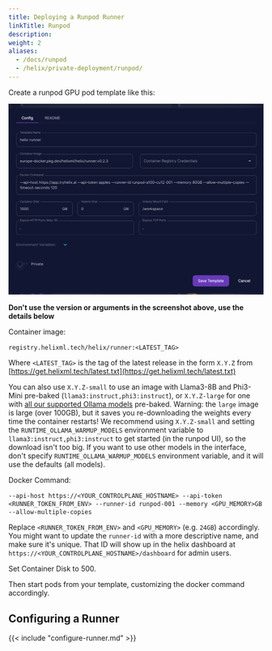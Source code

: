 ```yaml
---
title: Deploying a Runpod Runner
linkTitle: Runpod
description:
weight: 2
aliases:
  - /docs/runpod
  - /helix/private-deployment/runpod/
---
```


Create a runpod GPU pod template like this:

![](runpod.png)

**Don't use the version or arguments in the screenshot above, use the details below**

Container image:
```
registry.helixml.tech/helix/runner:<LATEST_TAG>
```

Where `<LATEST_TAG>` is the tag of the latest release in the form `X.Y.Z` from [https://get.helixml.tech/latest.txt](https://get.helixml.tech/latest.txt)

You can also use `X.Y.Z-small` to use an image with Llama3-8B and Phi3-Mini pre-baked (`llama3:instruct,phi3:instruct`), or `X.Y.Z-large` for one with [all our supported Ollama models](/helix/models/models/) pre-baked. Warning: the `large` image is large (over 100GB), but it saves you re-downloading the weights every time the container restarts! We recommend using `X.Y.Z-small` and setting the `RUNTIME_OLLAMA_WARMUP_MODELS` environment variable to `llama3:instruct,phi3:instruct` to get started (in the runpod UI), so the download isn't too big. If you want to use other models in the interface, don't specify `RUNTIME_OLLAMA_WARMUP_MODELS` environment variable, and it will use the defaults (all models).

Docker Command:
```
--api-host https://<YOUR_CONTROLPLANE_HOSTNAME> --api-token <RUNNER_TOKEN_FROM_ENV> --runner-id runpod-001 --memory <GPU_MEMORY>GB --allow-multiple-copies
```

Replace `<RUNNER_TOKEN_FROM_ENV>` and `<GPU_MEMORY>` (e.g. `24GB`) accordingly. You might want to update the `runner-id` with a more descriptive name, and make sure it's unique. That ID will show up in the helix dashboard at `https://<YOUR_CONTROLPLANE_HOSTNAME>/dashboard` for admin users.

Set Container Disk to 500.

Then start pods from your template, customizing the docker command accordingly.

## Configuring a Runner

{{< include "configure-runner.md" >}}
